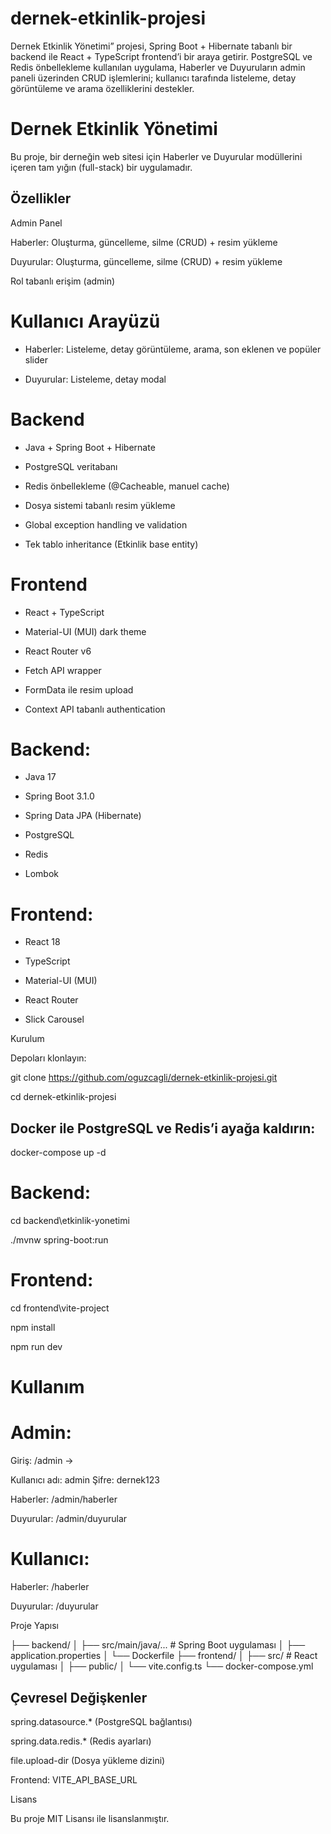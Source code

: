# dernek-etkinlik-projesi
Dernek Etkinlik Yönetimi” projesi, Spring Boot + Hibernate tabanlı bir backend ile React + TypeScript frontend’i bir araya getirir. PostgreSQL ve Redis önbellekleme kullanılan uygulama, Haberler ve Duyuruların admin paneli üzerinden CRUD işlemlerini; kullanıcı tarafında listeleme, detay görüntüleme ve arama özelliklerini destekler.

# Dernek Etkinlik Yönetimi

Bu proje, bir derneğin web sitesi için Haberler ve Duyurular modüllerini içeren tam yığın (full-stack) bir uygulamadır.

## Özellikler

Admin Panel

Haberler: Oluşturma, güncelleme, silme (CRUD) + resim yükleme

Duyurular: Oluşturma, güncelleme, silme (CRUD) + resim yükleme

Rol tabanlı erişim (admin)

# Kullanıcı Arayüzü

- Haberler: Listeleme, detay görüntüleme, arama, son eklenen ve popüler slider

- Duyurular: Listeleme, detay modal

# Backend

- Java + Spring Boot + Hibernate

- PostgreSQL veritabanı

- Redis önbellekleme (@Cacheable, manuel cache)

- Dosya sistemi tabanlı resim yükleme

- Global exception handling ve validation

- Tek tablo inheritance (Etkinlik base entity)

# Frontend

- React + TypeScript

- Material-UI (MUI) dark theme

- React Router v6

- Fetch API wrapper

- FormData ile resim upload

- Context API tabanlı authentication

# Backend:

- Java 17

- Spring Boot 3.1.0

- Spring Data JPA (Hibernate)

- PostgreSQL

- Redis

- Lombok

# Frontend:

- React 18

- TypeScript

- Material-UI (MUI)

- React Router

- Slick Carousel

Kurulum

Depoları klonlayın:

git clone https://github.com/oguzcagli/dernek-etkinlik-projesi.git

cd dernek-etkinlik-projesi

## Docker ile PostgreSQL ve Redis’i ayağa kaldırın:

docker-compose up -d

# Backend:

cd backend\etkinlik-yonetimi

./mvnw spring-boot:run

# Frontend:

cd frontend\vite-project

npm install

npm run dev

# Kullanım

# Admin:

Giriş: /admin → 

Kullanıcı adı: admin
Şifre: dernek123

Haberler: /admin/haberler

Duyurular: /admin/duyurular

# Kullanıcı:

Haberler: /haberler

Duyurular: /duyurular

Proje Yapısı

├── backend/
│   ├── src/main/java/...   # Spring Boot uygulaması
│   ├── application.properties
│   └── Dockerfile
├── frontend/
│   ├── src/               # React uygulaması
│   ├── public/
│   └── vite.config.ts
└── docker-compose.yml

## Çevresel Değişkenler

spring.datasource.* (PostgreSQL bağlantısı)

spring.data.redis.* (Redis ayarları)

file.upload-dir (Dosya yükleme dizini)

Frontend: VITE_API_BASE_URL

Lisans

Bu proje MIT Lisansı ile lisanslanmıştır.
